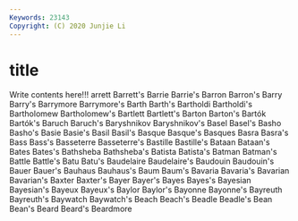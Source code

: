 ```yaml
---
Keywords: 23143
Copyright: (C) 2020 Junjie Li
---
```


# title

Write contents here!!!
arrett 
Barrett's
Barrie 
Barrie's 
Barron 
Barron's 
Barry 
Barry's 
Barrymore 
Barrymore's 
Barth 
Barth's
Bartholdi 
Bartholdi's 
Bartholomew 
Bartholomew's 
Bartlett 
Bartlett's 
Barton 
Barton's 
Bartók 
Bartók's
Baruch 
Baruch's 
Baryshnikov 
Baryshnikov's 
Basel 
Basel's 
Basho 
Basho's 
Basie 
Basie's
Basil 
Basil's 
Basque 
Basque's 
Basques 
Basra 
Basra's 
Bass 
Bass's 
Basseterre
Basseterre's 
Bastille 
Bastille's 
Bataan 
Bataan's 
Bates 
Bates's 
Bathsheba 
Bathsheba's 
Batista
Batista's 
Batman 
Batman's 
Battle 
Battle's 
Batu 
Batu's 
Baudelaire 
Baudelaire's 
Baudouin
Baudouin's 
Bauer 
Bauer's 
Bauhaus 
Bauhaus's 
Baum 
Baum's 
Bavaria 
Bavaria's 
Bavarian
Bavarian's 
Baxter 
Baxter's 
Bayer 
Bayer's 
Bayes 
Bayes's 
Bayesian 
Bayesian's 
Bayeux
Bayeux's 
Baylor 
Baylor's 
Bayonne 
Bayonne's 
Bayreuth 
Bayreuth's 
Baywatch 
Baywatch's 
Beach
Beach's 
Beadle 
Beadle's 
Bean 
Bean's 
Beard 
Beard's 
Beardmore 
